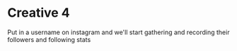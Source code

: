 # Creative 4
Put in a username on instagram and we'll start gathering and recording their followers and following stats
